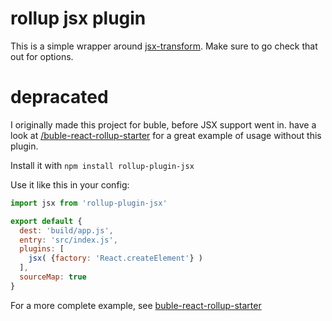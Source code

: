 # rollup jsx plugin

This is a simple wrapper around [jsx-transform](https://github.com/alexmingoia/jsx-transform). Make sure to go check that out for options.

# depracated

I originally made this project for buble, before JSX support went in. have a look at [/buble-react-rollup-starter](https://github.com/yamafaktory/buble-react-rollup-starter) for a great example of usage without this plugin.

Install it with `npm install rollup-plugin-jsx`

Use it like this in your config:

```js
import jsx from 'rollup-plugin-jsx'

export default {
  dest: 'build/app.js',
  entry: 'src/index.js',
  plugins: [
    jsx( {factory: 'React.createElement'} )
  ],
  sourceMap: true
}

```

For a more complete example, see [buble-react-rollup-starter](https://github.com/yamafaktory/buble-react-rollup-starter)
